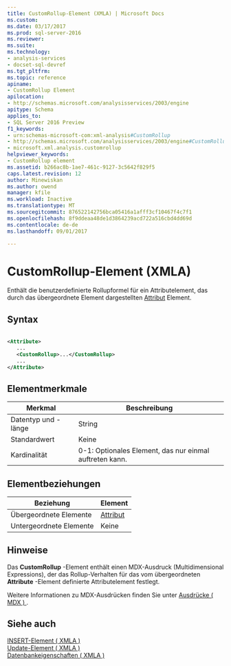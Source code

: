 ```yaml
---
title: CustomRollup-Element (XMLA) | Microsoft Docs
ms.custom: 
ms.date: 03/17/2017
ms.prod: sql-server-2016
ms.reviewer: 
ms.suite: 
ms.technology:
- analysis-services
- docset-sql-devref
ms.tgt_pltfrm: 
ms.topic: reference
apiname:
- CustomRollup Element
apilocation:
- http://schemas.microsoft.com/analysisservices/2003/engine
apitype: Schema
applies_to:
- SQL Server 2016 Preview
f1_keywords:
- urn:schemas-microsoft-com:xml-analysis#CustomRollup
- http://schemas.microsoft.com/analysisservices/2003/engine#CustomRollup
- microsoft.xml.analysis.customrollup
helpviewer_keywords:
- CustomRollup element
ms.assetid: b266ac8b-1ae7-461c-9127-3c5642f829f5
caps.latest.revision: 12
author: Minewiskan
ms.author: owend
manager: kfile
ms.workload: Inactive
ms.translationtype: MT
ms.sourcegitcommit: 876522142756bca05416a1afff3cf10467f4c7f1
ms.openlocfilehash: 8f9ddeaa48de1d3864239acd722a516cbd4dd69d
ms.contentlocale: de-de
ms.lasthandoff: 09/01/2017

---
```

# <a name="customrollup-element-xmla"></a>CustomRollup-Element (XMLA)
  Enthält die benutzerdefinierte Rollupformel für ein Attributelement, das durch das übergeordnete Element dargestellten [Attribut](../../../analysis-services/xmla/xml-elements-properties/attribute-element-xmla.md) Element.  
  
## <a name="syntax"></a>Syntax  
  
```xml  
  
<Attribute>  
   ...  
   <CustomRollup>...</CustomRollup>  
   ...  
</Attribute>  
```  
  
## <a name="element-characteristics"></a>Elementmerkmale  
  
|Merkmal|Beschreibung|  
|--------------------|-----------------|  
|Datentyp und -länge|String|  
|Standardwert|Keine|  
|Kardinalität|0-1: Optionales Element, das nur einmal auftreten kann.|  
  
## <a name="element-relationships"></a>Elementbeziehungen  
  
|Beziehung|Element|  
|------------------|-------------|  
|Übergeordnete Elemente|[Attribut](../../../analysis-services/xmla/xml-elements-properties/attribute-element-xmla.md)|  
|Untergeordnete Elemente|Keine|  
  
## <a name="remarks"></a>Hinweise  
 Das **CustomRollup** -Element enthält einen MDX-Ausdruck (Multidimensional Expressions), der das Rollup-Verhalten für das vom übergeordneten **Attribute** -Element definierte Attributelement festlegt.  
  
 Weitere Informationen zu MDX-Ausdrücken finden Sie unter [Ausdrücke &#40; MDX &#41; ](../../../mdx/expressions-mdx.md).  
  
## <a name="see-also"></a>Siehe auch  
 [INSERT-Element &#40; XMLA &#41;](../../../analysis-services/xmla/xml-elements-commands/insert-element-xmla.md)   
 [Update-Element &#40; XMLA &#41;](../../../analysis-services/xmla/xml-elements-commands/update-element-xmla.md)   
 [Datenbankeigenschaften &#40; XMLA &#41;](../../../analysis-services/xmla/xml-elements-properties/xml-elements-properties.md)  
  
  

